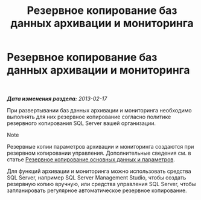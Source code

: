 ﻿---
title: Резервное копирование баз данных архивации и мониторинга
TOCTitle: Резервное копирование баз данных архивации и мониторинга
ms:assetid: c120db81-b02c-4a4c-90cd-8aca6cff64f9
ms:mtpsurl: https://technet.microsoft.com/ru-ru/library/Hh202188(v=OCS.15)
ms:contentKeyID: 52058329
ms.date: 05/19/2016
mtps_version: v=OCS.15
ms.translationtype: HT
---

# Резервное копирование баз данных архивации и мониторинга

 

_**Дата изменения раздела:** 2013-02-17_

При развертывании баз данных архивации и мониторинга необходимо выполнять для них резервное копирование согласно политике резервного копирования SQL Server вашей организации.

> [!note]  
> Резервные копии параметров архивации и мониторинга создаются при резервном копировании управления. Дополнительные сведения см. в статье <a href="lync-server-2013-backing-up-core-data-and-settings.md">Резервное копирование основных данных и параметров</a>.

Для функций архивации и мониторинга можно использовать средства SQL Server, например SQL Server Management Studio, чтобы создать резервную копию вручную, или средства управления SQL Server, чтобы запланировать регулярное автоматическое резервное копирование.

